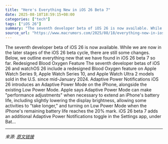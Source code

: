 ```yaml
---
title: "Here's Everything New in iOS 26 Beta 7"
date: 2025-08-18T18:59:15+08:00
categories: ["tech"]
tags: ["iOS 26"]
summary: "The seventh developer beta of iOS 26 is now available. While we are now in the later stages of the iOS 26 beta cycle, there are still some changes. Below, we outline everything new that we have found "
source_url: "https://www.macrumors.com/2025/08/18/everything-new-in-ios-26-beta-7/"
---
```


The seventh developer beta of iOS 26 is now available. While we are now in the later stages of the iOS 26 beta cycle, there are still some changes. Below, we outline everything new that we have found in iOS 26 beta 7 so far. Redesigned Blood Oxygen Feature The seventh developer betas of iOS 26 and watchOS 26 include a redesigned Blood Oxygen feature on Apple Watch Series 9, Apple Watch Series 10, and Apple Watch Ultra 2 models sold in the U.S. since mid-January 2024. Adaptive Power Notifications iOS 26 introduces an Adaptive Power Mode on the iPhone, alongside the existing Low Power Mode. Apple says Adaptive Power Mode can make "performance adjustments" when necessary to extend an iPhone's battery life, including slightly lowering the display brightness, allowing some activities to "take longer," and turning on Low Power Mode when the iPhone's remaining battery life reaches the 20% mark. iOS 26 beta 7 adds an additional Adaptive Power Notifications toggle in the Settings app, under Bat...

---

*来源: [原文链接](https://www.macrumors.com/2025/08/18/everything-new-in-ios-26-beta-7/)*
